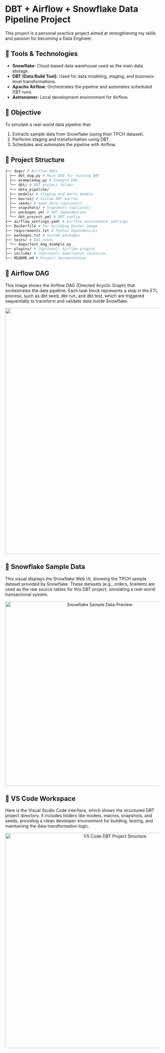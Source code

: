 # DBT + Airflow + Snowflake Data Pipeline Project

This project is a personal practice project aimed at strengthening my skills and passion for becoming a Data Engineer.

## 🔧 Tools & Technologies
- **Snowflake**: Cloud-based data warehouse used as the main data storage.
- **DBT (Data Build Tool)**: Used for data modeling, staging, and business-level transformations.
- **Apache Airflow**: Orchestrates the pipeline and automates scheduled DBT runs.
- **Astronomer**: Local development environment for Airflow.

## 📌 Objective
To simulate a real-world data pipeline that:
1. Extracts sample data from Snowflake (using their TPCH dataset).
2. Performs staging and transformation using DBT.
3. Schedules and automates the pipeline with Airflow.

## 📂 Project Structure

```bash
├── dags/ # Airflow DAGs
│ ├── dbt_dag.py # Main DAG for running DBT
│ ├── exampledag.py # Example DAG
│ └── dbt/ # DBT project folder
│ └── data_pipeline/
│ ├── models/ # Staging and marts models
│ ├── macros/ # Custom DBT macros
│ ├── seeds/ # Seed data (optional)
│ ├── snapshots/ # Snapshots (optional)
│ ├── packages.yml # DBT dependencies
│ └── dbt_project.yml # DBT config
├── airflow_settings.yaml # Airflow environment settings
├── Dockerfile # For building Docker image
├── requirements.txt # Python dependencies
├── packages.txt # System packages
├── tests/ # DAG tests
│ └── dags/test_dag_example.py
├── plugins/ # (Optional) Airflow plugins
├── include/ # (Optional) Additional resources
├── README.md # Project documentation
```

## 📌 Airflow DAG
This image shows the Airflow DAG (Directed Acyclic Graph) that orchestrates the data pipeline. Each task block represents a step in the ETL process, such as dbt seed, dbt run, and dbt test, which are triggered sequentially to transform and validate data inside Snowflake.
<p align="center">
  <img src="https://github.com/user-attachments/assets/ef01c6af-dc30-428b-aca8-b7f291024fa0" width="800"/>
</p>

## 📌 Snowflake Sample Data
This visual displays the Snowflake Web UI, showing the TPCH sample dataset provided by Snowflake. These datasets (e.g., orders, lineitem) are used as the raw source tables for this DBT project, simulating a real-world transactional system.
<p align="center">
  <img src="https://github.com/user-attachments/assets/02edb6eb-0938-472a-b135-6f2b87d20aa7" width="600" alt="Snowflake Sample Data Preview" /> 
</p>

## 📌 VS Code Workspace
Here is the Visual Studio Code interface, which shows the structured DBT project directory. It includes folders like models, macros, snapshots, and seeds, providing a clean developer environment for building, testing, and maintaining the data transformation logic.
<p align="center"> 
  <img src="https://github.com/user-attachments/assets/9d5f3ceb-ebaa-4b1f-9a43-4df7c14163de" width="700" alt="VS Code DBT Project Structure" /> 
</p>

